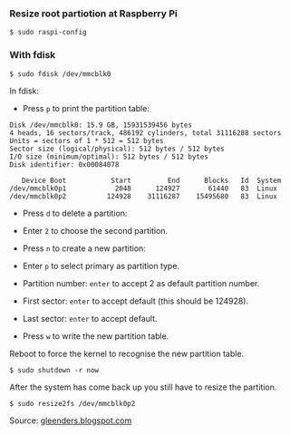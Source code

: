 ### Resize root partiotion at Raspberry Pi

    $ sudo raspi-config

### With fdisk

    $ sudo fdisk /dev/mmcblk0

In fdisk:

* Press `p` to print the partition table:

```
Disk /dev/mmcblk0: 15.9 GB, 15931539456 bytes
4 heads, 16 sectors/track, 486192 cylinders, total 31116288 sectors
Units = sectors of 1 * 512 = 512 bytes
Sector size (logical/physical): 512 bytes / 512 bytes
I/O size (minimum/optimal): 512 bytes / 512 bytes
Disk identifier: 0x00084078

   Device Boot           Start         End      Blocks   Id  System
/dev/mmcblk0p1            2048      124927       61440   83  Linux
/dev/mmcblk0p2          124928    31116287    15495680   83  Linux
```
* Press `d` to delete a partition:

* Enter `2` to choose the second partition.

* Press `n` to create a new partition:

* Enter `p` to select primary as partition type.

* Partition number: `enter` to accept 2 as default partition number.

* First sector: `enter` to accept default (this should be 124928).

* Last sector: `enter` to accept default.

* Press `w` to write the new partition table.

Reboot to force the kernel to recognise the new partition table.

    $ sudo shutdown -r now

After the system has come back up you still have to resize the partition.

    $ sudo resize2fs /dev/mmcblk0p2

Source: [gleenders.blogspot.com](http://gleenders.blogspot.com/2014/08/banana-pi-resizing-sd-card-root.html)